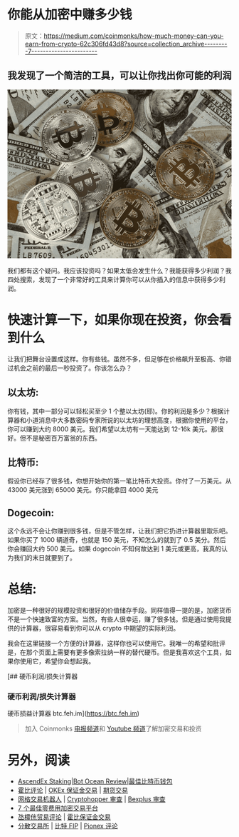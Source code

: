 # 你能从加密中赚多少钱

> 原文：<https://medium.com/coinmonks/how-much-money-can-you-earn-from-crypto-62c306fd43d8?source=collection_archive---------7----------------------->

## 我发现了一个简洁的工具，可以让你找出你可能的利润

![](img/d7f1779220cc6f3ce6ae58a37d0ee87c.png)

我们都有这个疑问。我应该投资吗？如果太低会发生什么？我能获得多少利润？我四处搜索，发现了一个非常好的工具来计算你可以从你插入的信息中获得多少利润。

# 快速计算一下，如果你现在投资，你会看到什么

让我们把舞台设置成这样。你有些钱。虽然不多，但足够在价格飙升至极高、你错过机会之前的最后一秒投资了。你该怎么办？

## 以太坊:

你有钱，其中一部分可以轻松买至少 1 个整以太坊(耶)。你的利润是多少？根据计算器和小道消息中大多数密码专家所说的以太坊的理想高度，根据你使用的平台，你可以赚到大约 8000 美元。我们希望以太坊有一天能达到 12-16k 美元。那很好。但不是秘密百万富翁的东西。

## 比特币:

假设你已经存了很多钱，你想开始你的第一笔比特币大投资。你付了一万美元。从 43000 美元涨到 65000 美元。你只能拿回 4000 美元

## Dogecoin:

这个永远不会让你赚到很多钱，但是不管怎样，让我们把它扔进计算器里取乐吧。如果你买了 1000 辆道奇，也就是 150 美元，不知怎么的就到了 0.5 美分。然后你会赚回大约 500 美元。如果 dogecoin 不知何故达到 1 美元或更高，我真的认为我们的末日就要到了。

# 总结:

加密是一种很好的规模投资和很好的价值储存手段。同样值得一提的是，加密货币不是一个快速致富的方案。当然，有些人很幸运，赚了很多钱。但是通过使用我提供的计算器，很容易看到你可以从 crypto 中期望的实际利润。

我会在这里链接一个方便的计算器，这样你也可以使用它。我唯一的希望和批评是，在那个页面上需要有更多像索拉纳一样的替代硬币。但是我喜欢这个工具，如果你使用它，希望你会想起我。

 [## 硬币利润/损失计算器

### 硬币利润/损失计算器

硬币损益计算器 btc.feh.im](https://btc.feh.im) 

> 加入 Coinmonks [电报频道](https://t.me/coincodecap)和 [Youtube 频道](https://www.youtube.com/c/coinmonks/videos)了解加密交易和投资

# 另外，阅读

*   [AscendEx Staking](https://coincodecap.com/ascendex-staking)|[Bot Ocean Review](https://coincodecap.com/bot-ocean-review)|[最佳比特币钱包](https://coincodecap.com/bitcoin-wallets-india)
*   [霍比评论](https://coincodecap.com/huobi-review) | [OKEx 保证金交易](https://coincodecap.com/okex-margin-trading) | [期货交易](https://coincodecap.com/futures-trading)
*   [网格交易机器人](https://coincodecap.com/grid-trading) | [Cryptohopper 审查](/coinmonks/cryptohopper-review-a388ff5bae88) | [Bexplus 审查](https://coincodecap.com/bexplus-review)
*   [7 个最佳零费用加密交易平台](https://coincodecap.com/zero-fee-crypto-exchanges)
*   [氹欞侊贸易评论](https://coincodecap.com/anny-trade-review) | [霍比保证金交易](/coinmonks/huobi-margin-trading-b3b06cdc1519)
*   [分散交易所](https://coincodecap.com/what-are-decentralized-exchanges) | [比特 FIP](https://coincodecap.com/bitbns-fip) | [Pionex 评论](https://coincodecap.com/pionex-review-exchange-with-crypto-trading-bot)